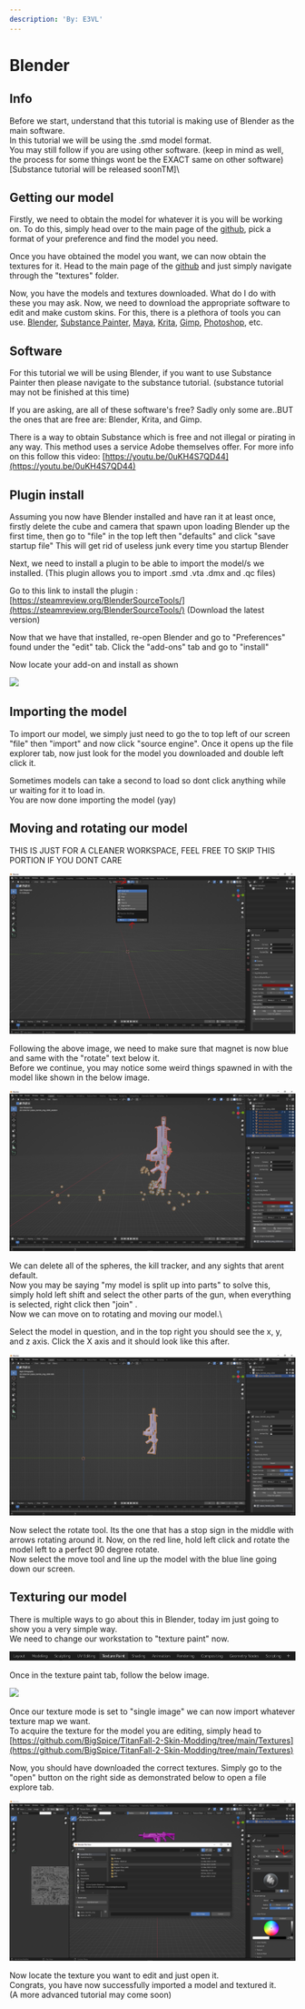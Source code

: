 ```yaml
---
description: 'By: E3VL'
---
```


# Blender

## Info

Before we start, understand that this tutorial is making use of Blender as the main software.\
In this tutorial we will be using the .smd model format.\
You may still follow if you are using other software. (keep in mind as well, the process for some things wont be the EXACT same on other software)\
\[Substance tutorial will be released soonTM]\


## Getting our model

Firstly, we need to obtain the model for whatever it is you will be working on. To do this, simply head over to the main page of the [github](https://github.com/BigSpice/TitanFall-2-Skin-Modding), pick a format of your preference and find the model you need.

Once you have obtained the model you want, we can now obtain the textures for it. Head to the main page of the [github](https://github.com/BigSpice/TitanFall-2-Skin-Modding) and just simply navigate through the "textures" folder.

Now, you have the models and textures downloaded. What do I do with these you may ask. Now, we need to download the appropriate software to edit and make custom skins. For this, there is a plethora of tools you can use. [Blender](https://www.blender.org), [Substance Painter](https://youtu.be/0uKH4S7QD44), [Maya](https://www.autodesk.com/products/maya/free-trial), [Krita](https://krita.org/en/download/krita-desktop/), [Gimp](https://www.gimp.org/downloads/), [Photoshop](https://www.adobe.com/products/photoshop/free-trial-download.html), etc.

## Software

For this tutorial we will be using Blender, if you want to use Substance Painter then please navigate to the substance tutorial. (substance tutorial may not be finished at this time)

If you are asking, are all of these software's free? Sadly only some are..BUT the ones that are free are: Blender, Krita, and Gimp.

There is a way to obtain Substance which is free and not illegal or pirating in any way. This method uses a service Adobe themselves offer. For more info on this follow this video: [https://youtu.be/0uKH4S7QD44](https://youtu.be/0uKH4S7QD44)

## Plugin install

Assuming you now have Blender installed and have ran it at least once, firstly delete the cube and camera that spawn upon loading Blender up the first time, then go to "file" in the top left then "defaults" and click "save startup file" This will get rid of useless junk every time you startup Blender

Next, we need to install a plugin to be able to import the model/s we installed. (This plugin allows you to import .smd .vta .dmx and .qc files)

Go to this link to install the plugin :[https://steamreview.org/BlenderSourceTools/](https://steamreview.org/BlenderSourceTools/) (Download the latest version)

Now that we have that installed, re-open Blender and go to "Preferences" found under the "edit" tab. Click the "add-ons" tab and go to "install"

Now locate your add-on and install as shown

![](https://user-images.githubusercontent.com/67673778/159806832-8ed7a7ce-f747-4030-9d3c-672360da8cc1.gif)

## Importing the model

To import our model, we simply just need to go the to top left of our screen "file" then "import" and now click "source engine". Once it opens up the file explorer tab, now just look for the model you downloaded and double left click it.&#x20;

Sometimes models can take a second to load so dont click anything while ur waiting for it to load in.\
You are now done importing the model (yay)

## Moving and rotating our model

THIS IS JUST FOR A CLEANER WORKSPACE, FEEL FREE TO SKIP THIS PORTION IF YOU DONT CARE

![](../../.gitbook/assets/Captudwadwasdware.PNG)

Following the above image, we need to make sure that magnet is now blue and same with the "rotate" text below it.\
Before we continue, you may notice some weird things spawned in with the model like shown in the below image.&#x20;

![](<../../.gitbook/assets/Screenshot (385).png>)

We can delete all of the spheres, the kill tracker, and any sights that arent default.\
Now you may be saying "my model is split up into parts" to solve this, simply hold left shift and select the other parts of the gun, when everything is selected, right click then "join" .\
Now we can move on to rotating and moving our model.\


Select the model in question, and in the top right you should see the x, y, and z axis. Click the X axis and it should look like this after.&#x20;

![](<../../.gitbook/assets/Screenshot (386) (1).png>)

Now select the rotate tool. Its the one that has a stop sign in the middle with arrows rotating around it. Now, on the red line, hold left click and rotate the model left to a perfect 90 degree rotate.\
Now select the move tool and line up the model with the blue line going down our screen.&#x20;

## Texturing our model

There is multiple ways to go about this in Blender, today im just going to show you a very simple way.\
We need to change our workstation to "texture paint" now.

![](../../.gitbook/assets/Capturiue.PNG)

Once in the texture paint tab, follow the below image.

![](<../../.gitbook/assets/Screenshot (387)\_LI.jpg>)

Once our texture mode is set to "single image" we can now import whatever texture map we want.\
To acquire the texture for the model you are editing, simply head to [https://github.com/BigSpice/TitanFall-2-Skin-Modding/tree/main/Textures](https://github.com/BigSpice/TitanFall-2-Skin-Modding/tree/main/Textures)

Now, you should have downloaded the correct textures. Simply go to the "open" button  on the right side as demonstrated below to open a file explore tab.

![](../../.gitbook/assets/Capturwadasdwe.PNG)

Now locate the texture you want to edit and just open it.\
Congrats, you have now successfully imported a model and textured it.\
(A more advanced tutorial may come soon)
